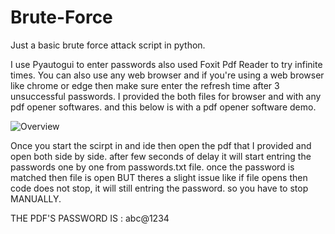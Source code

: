 # Brute-Force
Just a basic brute force attack script in python.

I use Pyautogui to enter passwords also used Foxit Pdf Reader to try infinite times.
You can also use any web browser and if you're using a web browser like chrome or edge then make sure enter the 
refresh time after 3 unsuccessful passwords.
I provided the both files for browser and with any pdf opener softwares.
and this below is with a pdf opener software demo.

![Overview](https://github.com/user-attachments/assets/c72086e7-a132-4bb3-b82d-f0debfbd0bc1)

Once you start the scirpt in and ide then open the pdf that I provided and open both side by side.
after few seconds of delay it will start entring the passwords one by one from passwords.txt file.
once the password is matched then file is open BUT theres a slight issue like if file opens then code does not stop, it will still entring the password.
so you have to stop MANUALLY.

THE PDF'S PASSWORD IS : abc@1234
